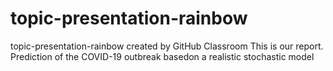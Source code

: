 # topic-presentation-rainbow
topic-presentation-rainbow created by GitHub Classroom
This is our report.
Prediction of the COVID-19 outbreak basedon a realistic stochastic model
